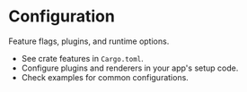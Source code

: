 # Configuration

Feature flags, plugins, and runtime options.

- See crate features in `Cargo.toml`.
- Configure plugins and renderers in your app's setup code.
- Check examples for common configurations.
